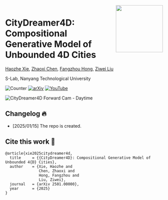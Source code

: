 <img src="https://www.infinitescript.com/projects/CityDreamer4D/CityDreamer4D-Logo.webp" height="150px" align="right">

# CityDreamer4D: Compositional Generative Model of Unbounded 4D Cities

[Haozhe Xie](https://haozhexie.com), [Zhaoxi Chen](https://frozenburning.github.io/), [Fangzhou Hong](https://hongfz16.github.io/), [Ziwei Liu](https://liuziwei7.github.io/)

S-Lab, Nanyang Technological University

![Counter](https://api.infinitescript.com/badgen/count?name=hzxie/CityDreamer4D)
[![arXiv](https://img.shields.io/badge/arXiv-2501.00000-b31b1b.svg)](https://arxiv.org/abs/2501.00000)
[![YouTube](https://img.shields.io/badge/Spotlight%20Video-%23FF0000.svg?logo=YouTube&logoColor=white)](https://youtu.be/te4zinLTYz0)

![CityDreamer4D Forward Cam - Daytime](https://github.com/user-attachments/assets/14e63958-ab55-409a-87f7-1d359a8f5dea)


## Changelog 🔥

- [2025/01/15] The repo is created.

## Cite this work 📝

```
@article{xie2025citydreamer4d,
  title     = {{CityDreamer4D}: Compositional Generative Model of Unbounded 4{D} Cities},
  author    = {Xie, Haozhe and 
               Chen, Zhaoxi and 
               Hong, Fangzhou and 
               Liu, Ziwei},
  journal   = {arXiv 2501.00000},
  year      = {2025}
}
```

